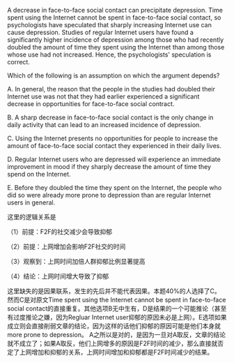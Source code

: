 A decrease in face-to-face social contact can precipitate depression. Time spent using the Internet cannot be spent in face-to-face social contact, so psychologists have speculated that sharply increasing Internet use can cause depression. Studies of regular Internet users have found a significantly higher incidence of depression among those who had recently doubled the amount of time they spent using the Internet than among those whose use had not increased. Hence, the psychologists' speculation is correct.


Which of the following is an assumption on which the argument depends?

A. In general, the reason that the people in the studies had doubled their Internet use was not that they had earlier experienced a significant decrease in opportunities for face-to-face social contract.

B. A sharp decrease in face-to-face social contact is the only change in daily activity that can lead to an increased incidence of depression.

C. Using the Internet presents no opportunities for people to increase the amount of face-to-face social contact they experienced in their daily lives.

D. Regular Internet users who are depressed will experience an immediate improvement in mood if they sharply decrease the amount of time they spend on the Internet.

E. Before they doubled the time they spent on the Internet, the people who did so were already more prone to depression than are regular Internet users in general.




这里的逻辑关系是

（1）前提：F2F的社交减少会导致抑郁

（2）前提：上网增加会影响F2F社交的时间

（3）观察到：上网时间加倍人群抑郁比例显著提高

（4）结论：上网时间增大导致了抑郁

这里缺失的是因果联系，发生的先后并不能代表因果。本题40%的人选择了C。 然而C是对原文Time spent using the Internet cannot be spent in face-to-face social contact的直接重复。其他选项B无中生有，D是结果的一个可能推论（甚至有过度推论之嫌，因为Regluar Internet user抑郁的原因未必是上网）。E选项如果成立则会直接削弱文章的结论，因为这样的话他们抑郁的原因可能是他们本身就more prone to depression。
A之所以是对的，是因为一旦对A取反，文章的结论就不成立了；如果A取反，他们上网增多的原因是F2F时间的减少，那么直接就否定了上网增加和抑郁的关系，上网时间增加和抑郁都是F2F时间减少的结果。
